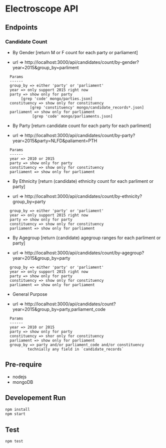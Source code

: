 Electroscope API
================
## Endpoints ###

### Candidate Count ###

* By Gender [return M or F count for each party or parliament]
+  url => http://localhost:3000/api/candidates/count/by-gender?year=2015&group_by=parliment

```
  Params
  ------
  group_by => either 'party' or 'parliament'
  year => only support 2015 right now
  party => show only for party
  	   [grep 'code' mongo/parties.json]
  constituency => show only for constituency
  	       [grep 'constituency' mongo/candidate_records*.json]
  parliament => show only for parliament
  	     	[grep 'code' mongo/parliaments.json]
```

* By Party [return candidate count for each party for each parliment]
+  url => http://localhost:3000/api/candidates/count/by-party?year=2015&party=NLFD&paliament=PTH

```
  Params
  ------
  year => 2010 or 2015
  party => show only for party
  constituency => show only for constituency
  parliament => show only for parliament
```

* By Ethnicity [return (candidate) ethnicity count for each parliment or party]
+  url => http://localhost:3000/api/candidates/count/by-ethnicity?group_by=party
```
  group_by => either 'party' or 'parliament'
  year => only support 2015 right now
  party => show only for party
  constituency => show only for constituency
  parliament => show only for parliament
```

* By Agegroup [return (candidate) agegroup ranges for each parliment or party]
+  url => http://localhost:3000/api/candidates/count/by-agegroup?year=2015&group_by=party
```
  group_by => either 'party' or 'parliament'
  year => only support 2015 right now
  party => show only for party
  constituency => show only for constituency
  parliament => show only for parliament
```

* General Purpose
+  url =>  http://localhost:3000/api/candidates/count?year=2015&group_by=party,parliament_code

```
  Params
  ------
  year => 2010 or 2015
  party => show only for party
  constituency => shor only for constituency
  parliament => show only for parliament
  group_by => party and/or parliament_code and/or constituency
	      technially any field in `candidate_records`
```

## Pre-require ##

- nodejs
- mongoDB

## Developement Run ##

```bash
npm install
npm start
```

## Test ##

```bash
npm test
```